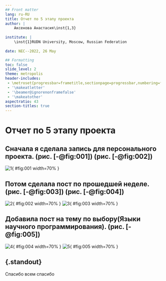 ```yaml
---
## Front matter
lang: ru-RU
title: Отчет по 5 этапу проекта
author: |
	Аксенова Анастасия\inst{1,3}
	
institute: |
	\inst{1}RUDN University, Moscow, Russian Federation
	
date: NEC--2022, 26 May

## Formatting
toc: false
slide_level: 2
theme: metropolis
header-includes: 
 - \metroset{progressbar=frametitle,sectionpage=progressbar,numbering=fraction}
 - '\makeatletter'
 - '\beamer@ignorenonframefalse'
 - '\makeatother'
aspectratio: 43
section-titles: true
---
```


# Отчет по 5 этапу проекта

## Сначала я сделала запись для персонального проекта.  (рис. [-@fig:001])  (рис. [-@fig:002])

![1](51.png){ #fig:001 width=70% }

## Потом сделала пост по прошедшей неделе. (рис. [-@fig:003])  (рис. [-@fig:004])

![2](52.png){ #fig:002 width=70% }
![3](53.png){ #fig:003 width=70% }

## Добавила пост на тему по выбору(Языки научного программирования).  (рис. [-@fig:005])

![4](54.png){ #fig:004 width=70% } 
![5](55.png){ #fig:005 width=70% }



## {.standout}

Спасибо всем спасибо
